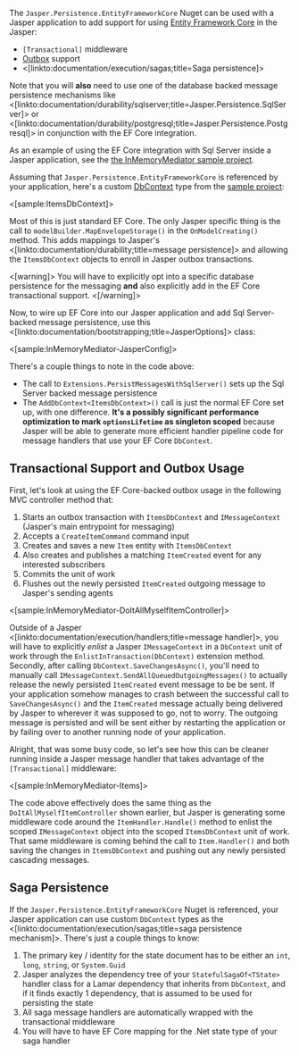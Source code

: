 <!--title:Using Entity Framework Core with Jasper-->

The `Jasper.Persistence.EntityFrameworkCore` Nuget can be used with a Jasper application to add support for
using [Entity Framework Core](https://docs.microsoft.com/en-us/ef/core/) in the Jasper:
 
* `[Transactional]` middleware 
* [Outbox](https://microservices.io/patterns/data/transactional-outbox.html) support
* <[linkto:documentation/execution/sagas;title=Saga persistence]>

Note that you will **also** need
to use one of the database backed message persistence mechanisms like <[linkto:documentation/durability/sqlserver;title=Jasper.Persistence.SqlServer]> or <[linkto:documentation/durability/postgresql;title=Jasper.Persistence.Postgresql]> in conjunction with the EF Core integration.

As an example of using the EF Core integration with Sql Server inside a Jasper application, 
see the [the InMemoryMediator sample project](https://github.com/JasperFx/JasperSamples/tree/master/InMemoryMediator). 

Assuming that `Jasper.Persistence.EntityFrameworkCore` is referenced by your application, here's a custom
[DbContext]() type from the [sample project](https://github.com/JasperFx/JasperSamples/tree/master/InMemoryMediator):

<[sample:ItemsDbContext]>

Most of this is just standard EF Core. The only Jasper specific thing is the call
to `modelBuilder.MapEnvelopeStorage()` in the `OnModelCreating()` method. This adds mappings
to Jasper's <[linkto:documentation/durability;title=message persistence]> and allowing
the `ItemsDbContext` objects to enroll in Jasper outbox transactions.

<[warning]>
You will have to explicitly opt into a specific database persistence for the messaging **and**
also explicitly add in the EF Core transactional support. 
<[/warning]>

Now, to wire up EF Core into our Jasper application and add Sql Server-backed message persistence, use
this <[linkto:documentation/bootstrapping;title=JasperOptions]> class:

<[sample:InMemoryMediator-JasperConfig]>

There's a couple things to note in the code above:

* The call to `Extensions.PersistMessagesWithSqlServer()` sets up the Sql Server backed message persistence
* The `AddDbContext<ItemsDbContext>()` call is just the normal EF Core set up, with one difference. **It's
  a possibly significant performance optimization to mark `optionsLifetime` as singleton scoped** because 
  Jasper will be able to generate more efficient handler pipeline code for message handlers that use
  your EF Core `DbContext`.
  
## Transactional Support and Outbox Usage

First, let's look at using the EF Core-backed outbox usage in the following MVC controller method that:

1. Starts an outbox transaction with `ItemsDbContext` and `IMessageContext` (Jasper's main entrypoint for messaging)
1. Accepts a `CreateItemCommand` command input
1. Creates and saves a new `Item` entity with `ItemsDbContext`
1. Also creates and publishes a matching `ItemCreated` event for any interested subscribers
1. Commits the unit of work
1. Flushes out the newly persisted `ItemCreated` outgoing message to Jasper's sending agents

<[sample:InMemoryMediator-DoItAllMyselfItemController]>

Outside of a Jasper <[linkto:documentation/execution/handlers;title=message handler]>, you will have to explicitly
*enlist* a Jasper `IMessageContext` in a `DbContext` unit of work through the `EnlistInTransaction(DbContext)`
extension method. Secondly, after calling `DbContext.SaveChangesAsync()`, you'll need to manually call
`IMessageContext.SendAllQueuedOutgoingMessages()` to actually release the newly persisted `ItemCreated`
event message to be be sent. If your application somehow manages to crash between the successful call
to `SaveChangesAsync()` and the `ItemCreated` message actually being delivered by Jasper to wherever it
was supposed to go, not to worry. The outgoing message is persisted and will be sent either by restarting
the application or by failing over to another running node of your application.

Alright, that was some busy code, so let's see how this can be cleaner running inside a Jasper message
handler that takes advantage of the `[Transactional]` middleware:

<[sample:InMemoryMediator-Items]>

The code above effectively does the same thing as the `DoItAllMyselfItemController` shown earlier, 
but Jasper is generating some middleware code around the `ItemHandler.Handle()` method to enlist
the scoped `IMessageContext` object into the scoped `ItemsDbContext` unit of work. That same middleware is
coming behind the call to `Item.Handler()` and both saving the changes in `ItemsDbContext` and pushing out
any newly persisted cascading messages. 




## Saga Persistence

If the `Jasper.Persistence.EntityFrameworkCore` Nuget is referenced, your Jasper application can use custom `DbContext` types
as the <[linkto:documentation/execution/sagas;title=saga persistence mechanism]>. There's just a couple things to know:

1. The primary key / identity for the state document has to be either an `int`, `long`, `string`, or `System.Guid`
1. Jasper analyzes the dependency tree of your `StatefulSagaOf<TState>` handler class for a Lamar dependency that inherits
   from `DbContext`, and if it finds exactly 1 dependency, that is assumed to be used for persisting the state
1. All saga message handlers are automatically wrapped with the transactional middleware
1. You will have to have EF Core mapping for the .Net state type of your saga handler
